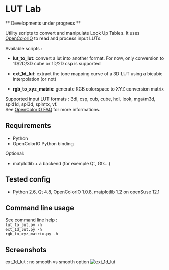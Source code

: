 LUT Lab
========================

** Developments under progress **

Utility scripts to convert and manipulate Look Up Tables.
It uses [OpenColorIO](http://opencolorio.org/) to read and process input LUTs.

Available scripts :   

- **lut_to_lut**: convert a lut into another format. For now, only conversion to 1D/2D/3D cube or 1D/2D csp is supported   

- **ext_1d_lut**: extract the tone mapping curve of a 3D LUT using a bicubic interpolation (or not)   

- **rgb_to_xyz_matrix**: generate RGB colorspace to XYZ conversion matrix    


Supported input LUT formats : 3dl, csp, cub, cube, hdl, look, mga/m3d, spid1d, spi3d, spimtx, vf.   
See [OpenColorIO FAQ](http://opencolorio.org/FAQ.html) for more informations.

Requirements
------------
- Python
- OpenColorIO Python binding

Optional:   
- matplotlib + a backend (for exemple Qt, Gtk...)

Tested config
-------------
- Python 2.6, Qt 4.8, OpenColorIO 1.0.8, matplotlib 1.2 on openSuse 12.1

Command line usage
-----
See command line help :   
`lut_to_lut.py -h`   
`ext_1d_lut.py -h`   
`rgb_to_xyz_matrix.py -h`   

Screenshots
-----------
ext_1d_lut : no smooth vs smooth option
![ext_1d_lut](https://dl.dropboxusercontent.com/u/2979643/ext_1d_lut_compare.png "ext_1d_lut")



